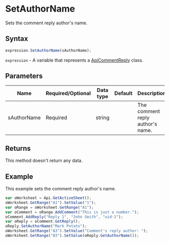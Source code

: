 # SetAuthorName

Sets the comment reply author's name.

## Syntax

```javascript
expression.SetAuthorName(sAuthorName);
```

`expression` - A variable that represents a [ApiCommentReply](../ApiCommentReply.md) class.

## Parameters

| **Name** | **Required/Optional** | **Data type** | **Default** | **Description** |
| ------------- | ------------- | ------------- | ------------- | ------------- |
| sAuthorName | Required | string |  | The comment reply author's name. |

## Returns

This method doesn't return any data.

## Example

This example sets the comment reply author's name.

```javascript editor-xlsx
var oWorksheet = Api.GetActiveSheet();
oWorksheet.GetRange("A1").SetValue("1");
var oRange = oWorksheet.GetRange("A1");
var oComment = oRange.AddComment("This is just a number.");
oComment.AddReply("Reply 1", "John Smith", "uid-1");
var oReply = oComment.GetReply();
oReply.SetAuthorName("Mark Potato");
oWorksheet.GetRange("A3").SetValue("Comment's reply author: ");
oWorksheet.GetRange("B3").SetValue(oReply.GetAuthorName());
```
